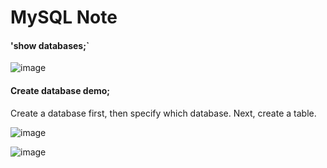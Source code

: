 # MySQL Note

#### 'show databases;` 
![image](https://github.com/user-attachments/assets/104ba31a-17c5-49ca-b27d-f5414e0641e5)


#### Create database demo;
Create a database first, then specify which database. Next, create a table.

![image](https://github.com/user-attachments/assets/34c1e8cb-b6a0-4aae-83cb-009b3d2d6a97)

![image](https://github.com/user-attachments/assets/e21cb20b-8051-4c09-98a0-c1622b04c843)



